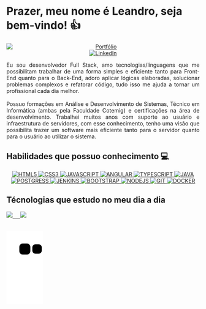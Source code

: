 # Prazer, meu nome é Leandro, seja bem-vindo! 👍 
<div  align="center">
<a href="https://leandrolaureanod.github.io/Portfolio-Leandro/" rel="nofollow"><img src="https://camo.githubusercontent.com/c873e86c083c071c7fd068a17ab549b763fad7088681d6d831f68b32a4305b3a/68747470733a2f2f696d672e736869656c64732e696f2f62616467652f776562736974652d3030303030303f7374796c653d666f722d7468652d6261646765266c6f676f3d41626f75742e6d65266c6f676f436f6c6f723d7768697465" alt="Portfólio" data-canonical-src="https://img.shields.io/badge/website-000000?style=for-the-badge&amp;logo=About.me&amp;logoColor=white" style="max-width: 100%; display:flex;"></a>
<a href="https://linkedin.com/in/leandro-laureano-durães-625308101/" rel="nofollow"><img src="https://camo.githubusercontent.com/a80d00f23720d0bc9f55481cfcd77ab79e141606829cf16ec43f8cacc7741e46/68747470733a2f2f696d672e736869656c64732e696f2f62616467652f4c696e6b6564496e2d3030373742353f7374796c653d666f722d7468652d6261646765266c6f676f3d6c696e6b6564696e266c6f676f436f6c6f723d7768697465" alt="LinkedIn" data-canonical-src="https://img.shields.io/badge/LinkedIn-0077B5?style=for-the-badge&amp;logo=linkedin&amp;logoColor=white" style="max-width: 100%; height: 27px;" padding-left="10"></a>
</div>

<p align="justify" dir="auto">Eu sou desenvolvedor Full Stack, amo tecnologias/linguagens que me possibilitam trabalhar de uma forma simples e eficiente tanto para Front-End quanto para o Back-End, adoro aplicar lógicas elaboradas, solucionar problemas complexos e refatorar código, tudo isso me ajuda a tornar um profissional cada dia melhor. <br><br> Possuo formações em Análise e Desenvolvimento de Sistemas, Técnico em Informática (ambas pela Faculdade Cotemig) e certificações na área de desenvolvimento. Trabalhei muitos anos com suporte ao usuário e infraestrutura de servidores, com esse conhecimento, tenho uma visão que possibilita trazer um software mais eficiente tanto para o servidor quanto para o usuário ao utilizar o sistema.
</p>
 
<h2 dir="auto"><a id="user-content-habilidades-que-possuo-conhecimento-front-end-" class="anchor" aria-hidden="true" href="#habilidades-que-possuo-conhecimento-front-end-"></a>Habilidades que possuo conhecimento
 <g-emoji class="g-emoji" alias="computer" fallback-src="https://github.githubassets.com/images/icons/emoji/unicode/1f4bb.png">💻</g-emoji></h2>

<div  align="center">
 <a href="https://github.com/leandrolaureanod">
    
  <img alt="HTML5" src="https://img.shields.io/badge/html5-%23E34F26.svg?style=for-the-badge&amp;logo=html5&amp;logoColor=white" style="max-width: 100%;">
  <img alt="CSS3" src="https://img.shields.io/badge/css3-%231572B6.svg?style=for-the-badge&amp;logo=css3&amp;logoColor=white" style="max-width: 100%;">
  <img alt="JAVASCRIPT" src="https://img.shields.io/badge/JavaScript-F7DF1E?style=for-the-badge&logo=javascript&logoColor=black" style="max-width: 100%;">
  <img alt="ANGULAR" src="https://img.shields.io/badge/Angular-DD0031?style=for-the-badge&logo=angular&logoColor=white" style="max-width: 100%;">
  <img alt="TYPESCRIPT" src="https://img.shields.io/badge/TypeScript-007ACC?style=for-the-badge&logo=typescript&logoColor=white" style="max-width: 100%;">
  <img alt="JAVA" src="https://img.shields.io/badge/Java-ED8B00?style=for-the-badge&logo=java&logoColor=white" style="max-width: 100%;">
  <img alt="POSTGRESS" src="https://img.shields.io/badge/PostgreSQL-316192?style=for-the-badge&logo=postgresql&logoColor=white" style="max-width: 100%;">
  <img alt="JENKINS" src="https://img.shields.io/badge/Jenkins-D33833?style=for-the-badge&logo=jenkins&logoColor=white" style="max-width: 100%;">
  <img alt="BOOTSTRAP" src="https://img.shields.io/badge/Bootstrap-563D7C?style=for-the-badge&logo=bootstrap&logoColor=white" style="max-width: 100%;">
  <img alt="NODEJS" src="https://img.shields.io/badge/Node.js-43853D?style=for-the-badge&logo=node.js&logoColor=white" style="max-width: 100%;">
  <img alt="GIT" src="https://img.shields.io/badge/Git-E34F26?style=for-the-badge&logo=git&logoColor=whitee" style="max-width: 100%;">
  <img alt="DOCKER" src="https://img.shields.io/badge/Docker-2496ED?style=for-the-badge&logo=docker&logoColor=white" style="max-width: 100%;">
 
</div>
 
 <h2 dir="auto"><a id="user-content-habilidades-que-possuo-conhecimento-front-end-" class="anchor" aria-hidden="true" href="#habilidades-que-possuo-conhecimento-front-end-"></a>Técnologias que estudo no meu dia a dia</h2>

 <a href="https://github.com/LeandroLaureanoD">
 <img height="180em" src="https://github-readme-stats.vercel.app/api/top-langs/?username=leandrolaureanod&layout=compact"/>   
 &nbsp; &nbsp;
 <img height="180em" src="https://github-readme-stats.vercel.app/api?username=leandrolaureanod&show_icons=true&theme=transparent"/>
</div><br><br>
 
![Snake animation](https://github.com/leandrolaureanod/leandrolaureanod/blob/output/github-contribution-grid-snake.svg)
